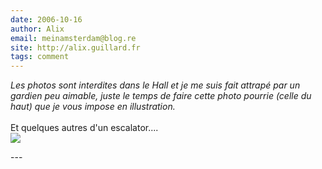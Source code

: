 ```yaml
---
date: 2006-10-16
author: Alix
email: meinamsterdam@blog.re
site: http://alix.guillard.fr
tags: comment
---
```


<p><i>Les photos sont interdites dans le Hall et je me suis fait attrapé par un gardien peu aimable, juste le temps de faire cette photo pourrie (celle du haut) que je vous impose en illustration.</i>
<br/><br/>
Et quelques autres d'un escalator....<br/>
<a href="http://www.flickr.com/photos/13274211@N00/395880250/"><img src="http://farm1.static.flickr.com/141/395880250_bd048f90a0_s.jpg"/></a>
</p>
---